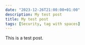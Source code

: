 ```yaml
---
date: "2023-12-26T21:00:00+01:00"
description: My test post
title: My test post
tags: [Security, tag with spaces]
---
```

This is a test post.
